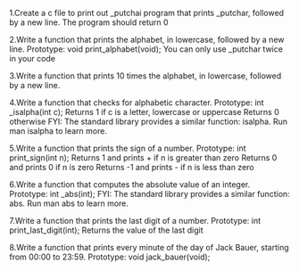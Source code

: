 1.Create a c file to print out _putchai program that prints _putchar, followed by a new line. The program should return 0

2.Write a function that prints the alphabet, in lowercase, followed by a new line. Prototype: void print_alphabet(void); You can only use _putchar twice in your code

3.Write a function that prints 10 times the alphabet, in lowercase, followed by a new line.

4.Write a function that checks for alphabetic character. Prototype: int _isalpha(int c); Returns 1 if c is a letter, lowercase or uppercase Returns 0 otherwise FYI: The standard library provides a similar function: isalpha. Run man isalpha to learn more.

5.Write a function that prints the sign of a number. Prototype: int print_sign(int n); Returns 1 and prints + if n is greater than zero Returns 0 and prints 0 if n is zero Returns -1 and prints - if n is less than zero

6.Write a function that computes the absolute value of an integer. Prototype: int _abs(int); FYI: The standard library provides a similar function: abs. Run man abs to learn more.

7.Write a function that prints the last digit of a number. Prototype: int print_last_digit(int); Returns the value of the last digit

8.Write a function that prints every minute of the day of Jack Bauer, starting from 00:00 to 23:59. Prototype: void jack_bauer(void);
